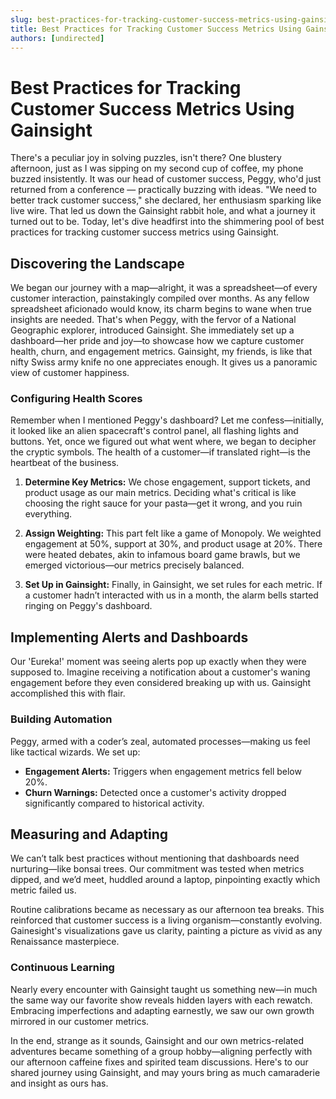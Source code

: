 ```yaml
---
slug: best-practices-for-tracking-customer-success-metrics-using-gainsight
title: Best Practices for Tracking Customer Success Metrics Using Gainsight
authors: [undirected]
---
```


# Best Practices for Tracking Customer Success Metrics Using Gainsight

There's a peculiar joy in solving puzzles, isn't there? One blustery afternoon, just as I was sipping on my second cup of coffee, my phone buzzed insistently. It was our head of customer success, Peggy, who'd just returned from a conference — practically buzzing with ideas. "We need to better track customer success," she declared, her enthusiasm sparking like live wire. That led us down the Gainsight rabbit hole, and what a journey it turned out to be. Today, let's dive headfirst into the shimmering pool of best practices for tracking customer success metrics using Gainsight.

## Discovering the Landscape

We began our journey with a map—alright, it was a spreadsheet—of every customer interaction, painstakingly compiled over months. As any fellow spreadsheet aficionado would know, its charm begins to wane when true insights are needed. That's when Peggy, with the fervor of a National Geographic explorer, introduced Gainsight. She immediately set up a dashboard—her pride and joy—to showcase how we capture customer health, churn, and engagement metrics. Gainsight, my friends, is like that nifty Swiss army knife no one appreciates enough. It gives us a panoramic view of customer happiness.

### Configuring Health Scores

Remember when I mentioned Peggy's dashboard? Let me confess—initially, it looked like an alien spacecraft's control panel, all flashing lights and buttons. Yet, once we figured out what went where, we began to decipher the cryptic symbols. The health of a customer—if translated right—is the heartbeat of the business. 

1. **Determine Key Metrics:** We chose engagement, support tickets, and product usage as our main metrics. Deciding what's critical is like choosing the right sauce for your pasta—get it wrong, and you ruin everything.
   
2. **Assign Weighting:** This part felt like a game of Monopoly. We weighted engagement at 50%, support at 30%, and product usage at 20%. There were heated debates, akin to infamous board game brawls, but we emerged victorious—our metrics precisely balanced.

3. **Set Up in Gainsight:** Finally, in Gainsight, we set rules for each metric. If a customer hadn’t interacted with us in a month, the alarm bells started ringing on Peggy's dashboard.

## Implementing Alerts and Dashboards

Our 'Eureka!' moment was seeing alerts pop up exactly when they were supposed to. Imagine receiving a notification about a customer's waning engagement before they even considered breaking up with us. Gainsight accomplished this with flair.

### Building Automation

Peggy, armed with a coder’s zeal, automated processes—making us feel like tactical wizards. We set up:
   
- **Engagement Alerts:** Triggers when engagement metrics fell below 20%.
- **Churn Warnings:** Detected once a customer's activity dropped significantly compared to historical activity.

## Measuring and Adapting

We can’t talk best practices without mentioning that dashboards need nurturing—like bonsai trees. Our commitment was tested when metrics dipped, and we’d meet, huddled around a laptop, pinpointing exactly which metric failed us.

Routine calibrations became as necessary as our afternoon tea breaks. This reinforced that customer success is a living organism—constantly evolving. Gainesight's visualizations gave us clarity, painting a picture as vivid as any Renaissance masterpiece.

### Continuous Learning

Nearly every encounter with Gainsight taught us something new—in much the same way our favorite show reveals hidden layers with each rewatch. Embracing imperfections and adapting earnestly, we saw our own growth mirrored in our customer metrics.

In the end, strange as it sounds, Gainsight and our own metrics-related adventures became something of a group hobby—aligning perfectly with our afternoon caffeine fixes and spirited team discussions. Here's to our shared journey using Gainsight, and may yours bring as much camaraderie and insight as ours has.